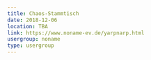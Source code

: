 ```yaml
---
title: Chaos-Stammtisch
date: 2018-12-06
location: TBA
link: https://www.noname-ev.de/yarpnarp.html
usergroup: noname
type: usergroup
---
```

